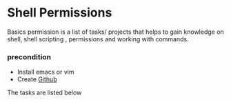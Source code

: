 # Shell Permissions

Basics permission is a list of tasks/ projects that helps to gain knowledge on shell, shell scripting , permissions and working with commands.

### precondition

- Install emacs or vim
- Create [Github](https://github.com/)

The tasks are listed below 
